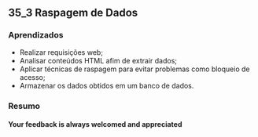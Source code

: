 ## 35_3 Raspagem de Dados

### Aprendizados
- Realizar requisições web;
- Analisar conteúdos HTML afim de extrair dados;
- Aplicar técnicas de raspagem para evitar problemas como bloqueio de acesso;
- Armazenar os dados obtidos em um banco de dados.

### Resumo

#### Your feedback is always welcomed and appreciated